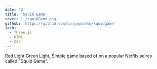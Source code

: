 ```yaml
---
date: '2'
title: 'Squid Game'
cover: './squidGame.png'
github: 'https://github.com/sanjaymahto/squidgame'
tech:
  - Three.js
  - HTML
  - CSS
---
```


Red Light Green Light, Simple game based of on a popular Netfilx seires called "Squid Game".
